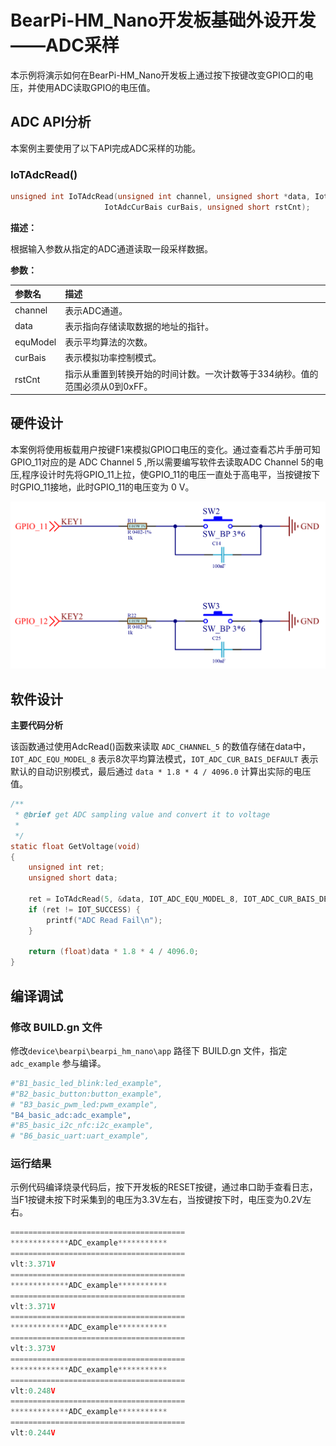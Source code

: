 # BearPi-HM_Nano开发板基础外设开发——ADC采样
本示例将演示如何在BearPi-HM_Nano开发板上通过按下按键改变GPIO口的电压，并使用ADC读取GPIO的电压值。

## ADC API分析
本案例主要使用了以下API完成ADC采样的功能。
### IoTAdcRead()
```c
unsigned int IoTAdcRead(unsigned int channel, unsigned short *data, IotAdcEquModelSel equModel,
                     IotAdcCurBais curBais, unsigned short rstCnt);
```
 **描述：**

根据输入参数从指定的ADC通道读取一段采样数据。


**参数：**

|参数名|描述|
|:--|:------| 
| channel | 表示ADC通道。  |
| data |表示指向存储读取数据的地址的指针。 |
| equModel | 表示平均算法的次数。 |
| curBais | 表示模拟功率控制模式。 |
| rstCnt | 指示从重置到转换开始的时间计数。一次计数等于334纳秒。值的范围必须从0到0xFF。|



## 硬件设计
本案例将使用板载用户按键F1来模拟GPIO口电压的变化。通过查看芯片手册可知GPIO_11对应的是 ADC Channel 5 ,所以需要编写软件去读取ADC Channel 5的电压,程序设计时先将GPIO_11上拉，使GPIO_11的电压一直处于高电平，当按键按下时GPIO_11接地，此时GPIO_11的电压变为 0 V。

![按键电路](../../docs/figures/B4_basic_adc/按键电路.png "按键电路")

## 软件设计

**主要代码分析**
 
该函数通过使用AdcRead()函数来读取 `ADC_CHANNEL_5` 的数值存储在data中， `IOT_ADC_EQU_MODEL_8` 表示8次平均算法模式，`IOT_ADC_CUR_BAIS_DEFAULT` 表示默认的自动识别模式，最后通过 `data * 1.8 * 4 / 4096.0` 计算出实际的电压值。
```c
/**
 * @brief get ADC sampling value and convert it to voltage
 * 
 */
static float GetVoltage(void)
{
    unsigned int ret;
    unsigned short data;

    ret = IoTAdcRead(5, &data, IOT_ADC_EQU_MODEL_8, IOT_ADC_CUR_BAIS_DEFAULT, 0xff);
    if (ret != IOT_SUCCESS) {
        printf("ADC Read Fail\n");
    }

    return (float)data * 1.8 * 4 / 4096.0;
}
```



## 编译调试

### 修改 BUILD.gn 文件


修改`device\bearpi\bearpi_hm_nano\app` 路径下 BUILD.gn 文件，指定 `adc_example` 参与编译。

```r
#"B1_basic_led_blink:led_example",
#"B2_basic_button:button_example",
# "B3_basic_pwm_led:pwm_example",
"B4_basic_adc:adc_example",
#"B5_basic_i2c_nfc:i2c_example",
# "B6_basic_uart:uart_example",
```   

    


### 运行结果

示例代码编译烧录代码后，按下开发板的RESET按键，通过串口助手查看日志，当F1按键未按下时采集到的电压为3.3V左右，当按键按下时，电压变为0.2V左右。
```c
=======================================
*************ADC_example***********
=======================================
vlt:3.371V
=======================================
*************ADC_example***********
=======================================
vlt:3.371V
=======================================
*************ADC_example***********
=======================================
vlt:3.373V
=======================================
*************ADC_example***********
=======================================
vlt:0.248V
=======================================
*************ADC_example***********
=======================================
vlt:0.244V
```

